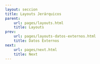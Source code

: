 ```yaml
---
layout: seccion
title: Layouts Jerárquicos
parent:
    url: pages/layouts.html
    title: Layouts
prev:
    url: pages/layouts-datos-externos.html
    title: Datos Externos
next:
    url: pages/next.html
    title: Next
---
```


<div>
    <style>
        .pack {
            fill: #5555ff;
            fill-opacity: 0.2;
        }

        .label {
            font-size: 10px;
        }
    </style>
</div>


Estructura de datos anidada.

<div class="runnable" id="code-a01">
var root = {
    name: "América",
    children: [
        {
            name: "América del Sur",
            children: [
                {name: "Chile",     poblacion:  17},
                {name: "Perú",      poblacion:  23},
                {name: "Bolivia",   poblacion:   7},
                {name: "Argentina", poblacion: 100}
            ]
        },
        {
            name: "América Central",
            children: [
                {name: "Guatemala",  poblacion: 5},
                {name: "Honduras",   poblacion: 4},
                {name: "Costa Rica", poblacion: 2}
            ]
        },
        {
            name: "América del Norte",
            children: [
                {name: "Canadá",         poblacion: 80},
                {name: "Estados Unidos", poblacion: 300},
                {name: "México",         poblacion: 130}
            ]
        }
    ]
};
</div>
<script>codeBlock().editor('#code-a01').init();</script>


### Cluster

El layout cluster transforma esta estructura en una estructura mas apropiada para graficos de cierto tipo. Aca generamos estructuras planas de nodos y links.

<div class="runnable" id="code-a02">
var width  = 600,
    height = 600,
    padding = 150;

var cluster = d3.layout.cluster()
    .size([height, width - 2 * padding]);

var nodes = cluster.nodes(root),
    links = cluster.links(nodes);
</div>
<script>codeBlock().editor('#code-a02').init();</script>

Ahora podemos usar estos arreglos para dibujar el arbol.

<div class="runnable" id="code-a03">
var div = d3.select('#ejemplo-a01'),
    svg = div.selectAll('svg').data([nodes]);

svg.enter().append('svg')
    .attr('width', width)
    .attr('height', height);

var circles = svg.selectAll('circle.nodes').data(nodes);

circles.enter().append('circle')
    .attr('cx', function(d) { return d.y; })
    .attr('cy', function(d) { return d.x; })
    .attr('r', 4);

var labels = svg.selectAll('text.label').data(nodes);

labels.enter().append('text')
    .classed('label', true)
    .attr('x', function(d) { return d.y; })
    .attr('y', function(d) { return d.x; })
    .attr('text-anchor', function(d) { return d.children ? 'end' : 'start'; })
    .text(function(d) { return d.name; });

labels.exit().remove();

var lines = svg.selectAll('line.link').data(links);

lines.enter().append('line')
    .classed('link', true)
    .attr('stroke', 'black')
    .attr('x1', function(d) { return d.source.y; })
    .attr('x2', function(d) { return d.target.y; })
    .attr('y1', function(d) { return d.source.x; })
    .attr('y2', function(d) { return d.target.x; });

lines.exit().remove();
</div>
<script>codeBlock().editor('#code-a03').init();</script>

<div class="ejemplo">
    <div id="ejemplo-a01"></div>
</div>

Ahora, este layout, permite generar otros tipos de graficos, por ejemplo, radial


<div class="runnable" id="code-a04">
var div = d3.select('#ejemplo-a02'),
    svg = div.selectAll('svg').data([root]);

var radius = 400;

var cluster = d3.layout.cluster()
    .size([2 * Math.PI, radius]);

var nodes = cluster.nodes(root),
    links = cluster.links(nodes);

svg.enter().append('svg')
    .attr('width', 2 * radius)
    .attr('height', 2 * radius);

var circles = svg.selectAll('circle.nodes').data(nodes);

circles.enter().append('circle')
    .classed('nodes', true);

circles
    .attr('cx', function(d) { return radius + d.y * Math.cos(d.x); })
    .attr('cy', function(d) { return radius + d.y * Math.sin(d.x); })
    .attr('r', 4);

circles.exit().remove();

var lines = svg.selectAll('line.link').data(links);

lines.enter().append('line')
    .classed('link', true);

lines
    .attr('stroke', 'blue')
    .attr('x1', function(d) { return radius + d.source.y * Math.cos(d.source.x); })
    .attr('x2', function(d) { return radius + d.target.y * Math.cos(d.target.x); })
    .attr('y1', function(d) { return radius + d.source.y * Math.sin(d.source.x); })
    .attr('y2', function(d) { return radius + d.target.y * Math.sin(d.target.x); });

lines.exit().remove();

var labels = svg.selectAll('text.label').data(nodes);

labels.enter().append('text')
    .classed('label', true);

labels
    .attr('x', function(d) { return radius + d.y * Math.cos(d.x); })
    .attr('y', function(d) { return radius + d.y * Math.sin(d.x); })
    .text(function(d) { return d.name; });

labels.exit().remove();
</div>
<script>codeBlock().editor('#code-a04').init();</script>

<div class="ejemplo">
    <div id="ejemplo-a02"></div>
</div>

### Pack

<div class="runnable" id="code-b01">
var diameter = 400;

var pack = d3.layout.pack()
    .size([diameter - 4, diameter - 4])
    .value(function(d) { return d.poblacion; });

var packItems = pack(root);

var div = d3.select('#ejemplo-b01'),
    svg = div.selectAll('svg').data([root]);

svg.enter().append('svg')
    .attr('width', diameter)
    .attr('height', diameter);

var bubbles = svg.selectAll('circle.pack').data(packItems);

bubbles.enter().append('circle')
    .classed('pack', true);

bubbles
    .attr('cx', function(d) { return d.x; })
    .attr('cy', function(d) { return d.y; })
    .attr('r',  function(d) { return d.r; });

bubbles.exit().remove();

var labels = svg.selectAll('text.label').data(packItems);

labels.enter().append('text')
    .classed('label', true);

labels
    .attr('text-anchor', 'middle')
    .attr('x', function(d) { return d.x; })
    .attr('y', function(d) { return d.y; })
    .text(function(d) { return d.children ? '' : d.name; });

labels.exit().remove();
</div>
<script>codeBlock().editor('#code-b01').init();</script>

<div class="ejemplo">
    <div id="ejemplo-b01"></div>
</div>


